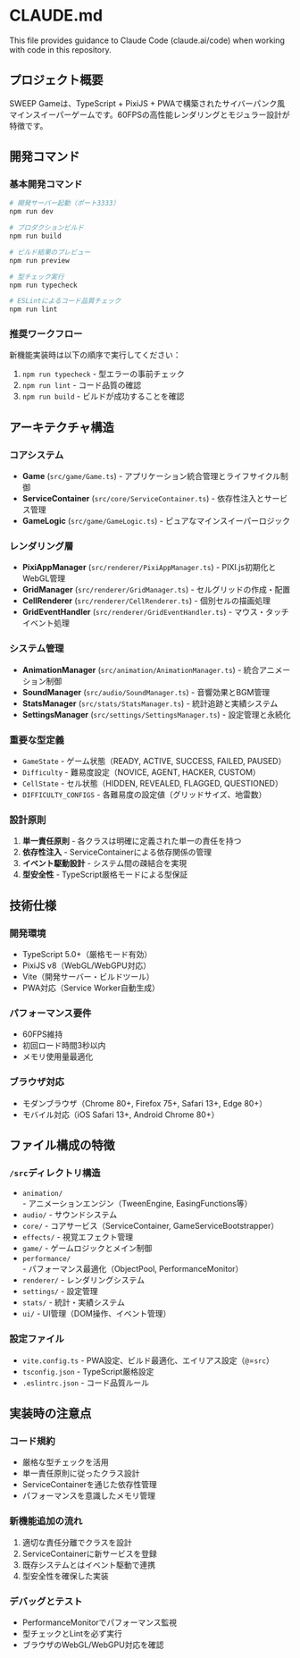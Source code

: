 # CLAUDE.md

This file provides guidance to Claude Code (claude.ai/code) when working with code in this repository.

## プロジェクト概要

SWEEP Gameは、TypeScript + PixiJS + PWAで構築されたサイバーパンク風マインスイーパーゲームです。60FPSの高性能レンダリングとモジュラー設計が特徴です。

## 開発コマンド

### 基本開発コマンド
```bash
# 開発サーバー起動（ポート3333）
npm run dev

# プロダクションビルド
npm run build

# ビルド結果のプレビュー
npm run preview

# 型チェック実行
npm run typecheck

# ESLintによるコード品質チェック
npm run lint
```

### 推奨ワークフロー
新機能実装時は以下の順序で実行してください：
1. `npm run typecheck` - 型エラーの事前チェック
2. `npm run lint` - コード品質の確認
3. `npm run build` - ビルドが成功することを確認

## アーキテクチャ構造

### コアシステム
- **Game** (`src/game/Game.ts`) - アプリケーション統合管理とライフサイクル制御
- **ServiceContainer** (`src/core/ServiceContainer.ts`) - 依存性注入とサービス管理
- **GameLogic** (`src/game/GameLogic.ts`) - ピュアなマインスイーパーロジック

### レンダリング層
- **PixiAppManager** (`src/renderer/PixiAppManager.ts`) - PIXI.js初期化とWebGL管理
- **GridManager** (`src/renderer/GridManager.ts`) - セルグリッドの作成・配置
- **CellRenderer** (`src/renderer/CellRenderer.ts`) - 個別セルの描画処理
- **GridEventHandler** (`src/renderer/GridEventHandler.ts`) - マウス・タッチイベント処理

### システム管理
- **AnimationManager** (`src/animation/AnimationManager.ts`) - 統合アニメーション制御
- **SoundManager** (`src/audio/SoundManager.ts`) - 音響効果とBGM管理
- **StatsManager** (`src/stats/StatsManager.ts`) - 統計追跡と実績システム
- **SettingsManager** (`src/settings/SettingsManager.ts`) - 設定管理と永続化

### 重要な型定義
- `GameState` - ゲーム状態（READY, ACTIVE, SUCCESS, FAILED, PAUSED）
- `Difficulty` - 難易度設定（NOVICE, AGENT, HACKER, CUSTOM）
- `CellState` - セル状態（HIDDEN, REVEALED, FLAGGED, QUESTIONED）
- `DIFFICULTY_CONFIGS` - 各難易度の設定値（グリッドサイズ、地雷数）

### 設計原則
1. **単一責任原則** - 各クラスは明確に定義された単一の責任を持つ
2. **依存性注入** - ServiceContainerによる依存関係の管理
3. **イベント駆動設計** - システム間の疎結合を実現
4. **型安全性** - TypeScript厳格モードによる型保証

## 技術仕様

### 開発環境
- TypeScript 5.0+（厳格モード有効）
- PixiJS v8（WebGL/WebGPU対応）
- Vite（開発サーバー・ビルドツール）
- PWA対応（Service Worker自動生成）

### パフォーマンス要件
- 60FPS維持
- 初回ロード時間3秒以内
- メモリ使用量最適化

### ブラウザ対応
- モダンブラウザ（Chrome 80+, Firefox 75+, Safari 13+, Edge 80+）
- モバイル対応（iOS Safari 13+, Android Chrome 80+）

## ファイル構成の特徴

### `/src`ディレクトリ構造
- `animation/` - アニメーションエンジン（TweenEngine, EasingFunctions等）
- `audio/` - サウンドシステム
- `core/` - コアサービス（ServiceContainer, GameServiceBootstrapper）
- `effects/` - 視覚エフェクト管理
- `game/` - ゲームロジックとメイン制御
- `performance/` - パフォーマンス最適化（ObjectPool, PerformanceMonitor）
- `renderer/` - レンダリングシステム
- `settings/` - 設定管理
- `stats/` - 統計・実績システム
- `ui/` - UI管理（DOM操作、イベント管理）

### 設定ファイル
- `vite.config.ts` - PWA設定、ビルド最適化、エイリアス設定（`@`=`src`）
- `tsconfig.json` - TypeScript厳格設定
- `.eslintrc.json` - コード品質ルール

## 実装時の注意点

### コード規約
- 厳格な型チェックを活用
- 単一責任原則に従ったクラス設計
- ServiceContainerを通じた依存性管理
- パフォーマンスを意識したメモリ管理

### 新機能追加の流れ
1. 適切な責任分離でクラスを設計
2. ServiceContainerに新サービスを登録
3. 既存システムとはイベント駆動で連携
4. 型安全性を確保した実装

### デバッグとテスト
- PerformanceMonitorでパフォーマンス監視
- 型チェックとLintを必ず実行
- ブラウザのWebGL/WebGPU対応を確認